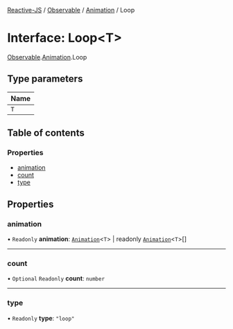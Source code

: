 [Reactive-JS](../README.md) / [Observable](../modules/Observable.md) / [Animation](../modules/Observable.Animation.md) / Loop

# Interface: Loop<T\>

[Observable](../modules/Observable.md).[Animation](../modules/Observable.Animation.md).Loop

## Type parameters

| Name |
| :------ |
| `T` |

## Table of contents

### Properties

- [animation](Observable.Animation.Loop.md#animation)
- [count](Observable.Animation.Loop.md#count)
- [type](Observable.Animation.Loop.md#type)

## Properties

### animation

• `Readonly` **animation**: [`Animation`](../modules/Observable.md#animation)<`T`\> \| readonly [`Animation`](../modules/Observable.md#animation)<`T`\>[]

___

### count

• `Optional` `Readonly` **count**: `number`

___

### type

• `Readonly` **type**: ``"loop"``
